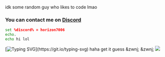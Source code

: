 idk some random guy who likes to code
lmao
<h3 align="left">
  You can contact me on <a href='discord.com/users/1331688031593173094'>Discord</a> 
</h3>

```bat
set %discord% = horizon7006
echo.
echo hi lol
```
[![Typing SVG](https://readme-typing-svg.herokuapp.com?size=30&lines=I+love+TypeScript.)](https://git.io/typing-svg)
haha get it guess
&zwnj; 
&zwnj; 
![](https://komarev.com/ghpvc/?username=horizon7006)
